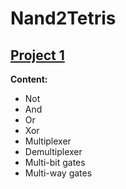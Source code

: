 # Nand2Tetris

## [Project 1](projects/1/)

**Content:**
- Not
- And
- Or
- Xor
- Multiplexer
- Demultiplexer
- Multi-bit gates
- Multi-way gates